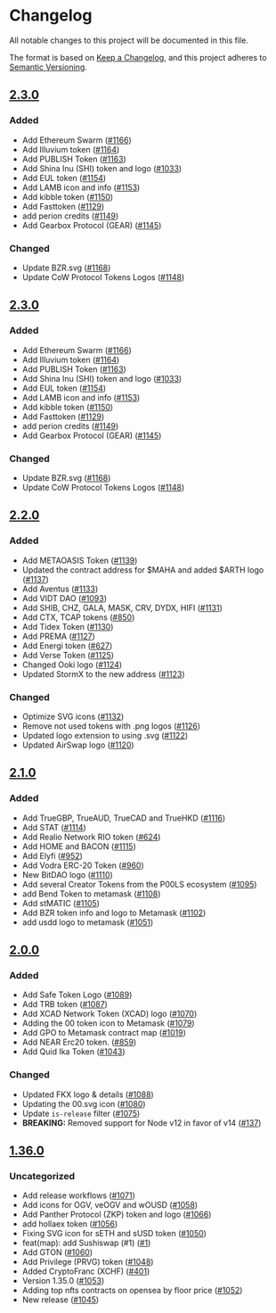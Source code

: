 # Changelog
All notable changes to this project will be documented in this file.

The format is based on [Keep a Changelog](https://keepachangelog.com/en/1.0.0/),
and this project adheres to [Semantic Versioning](https://semver.org/spec/v2.0.0.html).

## [2.3.0]
### Added
- Add Ethereum Swarm ([#1166](https://github.com/MetaMask/contract-metadata/pull/1166))
- Add Illuvium token ([#1164](https://github.com/MetaMask/contract-metadata/pull/1164))
- Add PUBLISH Token ([#1163](https://github.com/MetaMask/contract-metadata/pull/1163))
- Add Shina Inu (SHI) token and logo ([#1033](https://github.com/MetaMask/contract-metadata/pull/1033))
- Add EUL token ([#1154](https://github.com/MetaMask/contract-metadata/pull/1154))
- Add LAMB icon and info ([#1153](https://github.com/MetaMask/contract-metadata/pull/1153))
- Add kibble token ([#1150](https://github.com/MetaMask/contract-metadata/pull/1150))
- Add Fasttoken ([#1129](https://github.com/MetaMask/contract-metadata/pull/1129))
- add perion credits ([#1149](https://github.com/MetaMask/contract-metadata/pull/1149))
- Add Gearbox Protocol (GEAR) ([#1145](https://github.com/MetaMask/contract-metadata/pull/1145))

### Changed
- Update BZR.svg ([#1168](https://github.com/MetaMask/contract-metadata/pull/1168))
- Update CoW Protocol Tokens Logos ([#1148](https://github.com/MetaMask/contract-metadata/pull/1148))

## [2.3.0]
### Added
- Add Ethereum Swarm ([#1166](https://github.com/MetaMask/contract-metadata/pull/1166))
- Add Illuvium token ([#1164](https://github.com/MetaMask/contract-metadata/pull/1164))
- Add PUBLISH Token ([#1163](https://github.com/MetaMask/contract-metadata/pull/1163))
- Add Shina Inu (SHI) token and logo ([#1033](https://github.com/MetaMask/contract-metadata/pull/1033))
- Add EUL token ([#1154](https://github.com/MetaMask/contract-metadata/pull/1154))
- Add LAMB icon and info ([#1153](https://github.com/MetaMask/contract-metadata/pull/1153))
- Add kibble token ([#1150](https://github.com/MetaMask/contract-metadata/pull/1150))
- Add Fasttoken ([#1129](https://github.com/MetaMask/contract-metadata/pull/1129))
- add perion credits ([#1149](https://github.com/MetaMask/contract-metadata/pull/1149))
- Add Gearbox Protocol (GEAR) ([#1145](https://github.com/MetaMask/contract-metadata/pull/1145))

### Changed
- Update BZR.svg ([#1168](https://github.com/MetaMask/contract-metadata/pull/1168))
- Update CoW Protocol Tokens Logos ([#1148](https://github.com/MetaMask/contract-metadata/pull/1148))

## [2.2.0]
### Added
- Add METAOASIS Token ([#1139](https://github.com/MetaMask/contract-metadata/pull/1139))
- Updated the contract address for $MAHA and added $ARTH logo ([#1137](https://github.com/MetaMask/contract-metadata/pull/1137))
- Add Aventus ([#1133](https://github.com/MetaMask/contract-metadata/pull/1133))
- Add VIDT DAO ([#1093](https://github.com/MetaMask/contract-metadata/pull/1093))
- Add SHIB, CHZ, GALA, MASK, CRV, DYDX, HIFI ([#1131](https://github.com/MetaMask/contract-metadata/pull/1131))
- Add CTX, TCAP tokens ([#850](https://github.com/MetaMask/contract-metadata/pull/850))
- Add Tidex Token ([#1130](https://github.com/MetaMask/contract-metadata/pull/1130))
- Add PREMA ([#1127](https://github.com/MetaMask/contract-metadata/pull/1127))
- Add Energi token ([#627](https://github.com/MetaMask/contract-metadata/pull/627))
- Add Verse Token ([#1125](https://github.com/MetaMask/contract-metadata/pull/1125))
- Changed Ooki logo ([#1124](https://github.com/MetaMask/contract-metadata/pull/1124))
- Updated StormX to the new address ([#1123](https://github.com/MetaMask/contract-metadata/pull/1123))

### Changed
- Optimize SVG icons ([#1132](https://github.com/MetaMask/contract-metadata/pull/1132))
- Remove not used tokens with .png logos ([#1126](https://github.com/MetaMask/contract-metadata/pull/1126))
- Updated logo extension to using .svg ([#1122](https://github.com/MetaMask/contract-metadata/pull/1122))
- Updated AirSwap logo ([#1120](https://github.com/MetaMask/contract-metadata/pull/1120))

## [2.1.0]
### Added
- Add TrueGBP, TrueAUD, TrueCAD and TrueHKD ([#1116](https://github.com/MetaMask/contract-metadata/pull/1116))
- Add STAT ([#1114](https://github.com/MetaMask/contract-metadata/pull/1114))
- Add Realio Network RIO token ([#624](https://github.com/MetaMask/contract-metadata/pull/624))
- Add HOME and BACON ([#1115](https://github.com/MetaMask/contract-metadata/pull/1115))
- Add Elyfi ([#952](https://github.com/MetaMask/contract-metadata/pull/952))
- Add Vodra ERC-20 Token ([#960](https://github.com/MetaMask/contract-metadata/pull/960))
- New BitDAO logo ([#1110](https://github.com/MetaMask/contract-metadata/pull/1110))
- Add several Creator Tokens from the P00LS ecosystem ([#1095](https://github.com/MetaMask/contract-metadata/pull/1095))
- add Bend Token to metamask ([#1108](https://github.com/MetaMask/contract-metadata/pull/1108))
- Add stMATIC ([#1105](https://github.com/MetaMask/contract-metadata/pull/1105))
- Add BZR token info and logo to Metamask ([#1102](https://github.com/MetaMask/contract-metadata/pull/1102))
- add usdd logo to metamask ([#1051](https://github.com/MetaMask/contract-metadata/pull/1051))

## [2.0.0]
### Added
- Add Safe Token Logo  ([#1089](https://github.com/MetaMask/contract-metadata/pull/1089))
- Add TRB token ([#1087](https://github.com/MetaMask/contract-metadata/pull/1087))
- Add XCAD Network Token (XCAD) logo  ([#1070](https://github.com/MetaMask/contract-metadata/pull/1070))
- Adding the 00 token icon to Metamask ([#1079](https://github.com/MetaMask/contract-metadata/pull/1079))
- Add GPO to Metamask contract map ([#1019](https://github.com/MetaMask/contract-metadata/pull/1019))
- Add NEAR Erc20 token. ([#859](https://github.com/MetaMask/contract-metadata/pull/859))
- Add Quid Ika Token ([#1043](https://github.com/MetaMask/contract-metadata/pull/1043))

### Changed
- Updated FKX logo & details ([#1088](https://github.com/MetaMask/contract-metadata/pull/1088))
- Updating the 00.svg icon ([#1080](https://github.com/MetaMask/contract-metadata/pull/1080))
- Update `is-release` filter ([#1075](https://github.com/MetaMask/contract-metadata/pull/1075))
- **BREAKING:** Removed support for Node v12 in favor of v14 ([#137](https://github.com/MetaMask/eth-json-rpc-middleware/pull/137))

## [1.36.0]
### Uncategorized
- Add release workflows ([#1071](https://github.com/MetaMask/contract-metadata/pull/1071))
- Add icons for OGV, veOGV and wOUSD ([#1058](https://github.com/MetaMask/contract-metadata/pull/1058))
- Add Panther Protocol (ZKP) token and logo ([#1066](https://github.com/MetaMask/contract-metadata/pull/1066))
- add hollaex token ([#1056](https://github.com/MetaMask/contract-metadata/pull/1056))
- Fixing SVG icon for sETH and sUSD token ([#1050](https://github.com/MetaMask/contract-metadata/pull/1050))
- feat(map): add Sushiswap (#1) ([#1](https://github.com/MetaMask/contract-metadata/pull/1))
- Add GTON ([#1060](https://github.com/MetaMask/contract-metadata/pull/1060))
- Add Privilege (PRVG) token ([#1048](https://github.com/MetaMask/contract-metadata/pull/1048))
- Added CryptoFranc (XCHF) ([#401](https://github.com/MetaMask/contract-metadata/pull/401))
- Version 1.35.0 ([#1053](https://github.com/MetaMask/contract-metadata/pull/1053))
- Adding top nfts contracts on opensea by floor price ([#1052](https://github.com/MetaMask/contract-metadata/pull/1052))
- New release ([#1045](https://github.com/MetaMask/contract-metadata/pull/1045))

[Unreleased]: https://github.com/MetaMask/contract-metadata/compare/v2.3.0...HEAD
[2.3.0]: https://github.com/MetaMask/contract-metadata/compare/v2.2.0...v2.3.0
[2.2.0]: https://github.com/MetaMask/contract-metadata/compare/v2.1.0...v2.2.0
[2.1.0]: https://github.com/MetaMask/contract-metadata/compare/v2.0.0...v2.1.0
[2.0.0]: https://github.com/MetaMask/contract-metadata/compare/v1.36.0...v2.0.0
[1.36.0]: https://github.com/MetaMask/contract-metadata/releases/tag/v1.36.0
